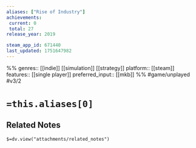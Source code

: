```yaml
---
aliases: ["Rise of Industry"]
achievements:
 current: 0
 total: 27
release_year: 2019

steam_app_id: 671440
last_updated: 1751647982
---
```

%%
genres:: [[indie]] [[simulation]] [[strategy]]
platform:: [[steam]]
features:: [[single player]]
preferred_input:: [[mkb]]
%%
#game/unplayed
#v3/2

# `=this.aliases[0]`
## Related Notes
`$=dv.view("attachments/related_notes")`